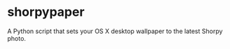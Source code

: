shorpypaper
===========

A Python script that sets your OS X desktop wallpaper to the latest Shorpy photo.
